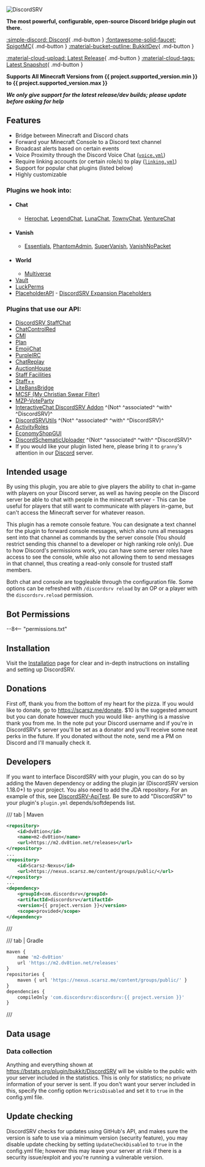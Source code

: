 ![DiscordSRV](https://lol.scarsz.me/AiKvTS/Logo-filled-stroke.png)  

<div markdown="1" id="center">

**The most powerful, configurable, open-source Discord bridge plugin out there.**  

[:simple-discord: Discord](https://discordsrv.com/discord){ .md-button }
[:fontawesome-solid-faucet: SpigotMC](https://www.spigotmc.org/resources/discordsrv.18494/){ .md-button }
[:material-bucket-outline: BukkitDev](https://dev.bukkit.org/projects/discordsrv){ .md-button }

[:material-cloud-upload: Latest Release](https://get.discordsrv.com/){ .md-button }
[:material-cloud-tags: Latest Snapshot](https://snapshot.discordsrv.com/){ .md-button }

**Supports All Minecraft Versions from {{ project.supported_version.min }} to {{ project.supported_version.max }}**  

_**We only give support for the latest release/dev builds; please update before asking for help**_

</div>

## Features
- Bridge between Minecraft and Discord chats
- Forward your Minecraft Console to a Discord text channel  
- Broadcast alerts based on certain events
- Voice Proximity through the Discord Voice Chat ([`voice.yml`](voice))  
- Require linking accounts (or certain role/s) to play ([`linking.yml`](linking))  
- Support for popular chat plugins (listed below)  
- Highly customizable

### Plugins we hook into:  
* #### Chat
    * [Herochat], [LegendChat], [LunaChat], [TownyChat], [VentureChat]
* #### Vanish
    * [Essentials], [PhantomAdmin], [SuperVanish], [VanishNoPacket]
* #### World
    * [Multiverse]
* [Vault]  
* [LuckPerms]
* [PlaceholderAPI]  - [DiscordSRV Expansion Placeholders](PAPI-Placeholders)

### Plugins that use our API:
* [DiscordSRV StaffChat]
* [ChatControlRed]
* [CMI]
* [Plan]
* [EmojiChat]
* [PurpleIRC]
* [ChatReplay]
* [AuctionHouse]
* [Staff Facilities]
* [Staff++]
* [LiteBansBridge]
* [MCSF (My Christian Swear Filter)]
* [MZP-VoteParty]
* [InteractiveChat DiscordSRV Addon] ^(Not^ ^associated^ ^with^ ^DiscordSRV)^
* [DiscordSRVUtils] ^(Not^ ^associated^ ^with^ ^DiscordSRV)^
* [ActivityRoles]
* [EconomyShopGUI]
* [DiscordSchematicUploader] ^(Not^ ^associated^ ^with^ ^DiscordSRV)^
* If you would like your plugin listed here, please bring it to `granny`'s attention in our [Discord](https://discordsrv.com/discord) server.
## Intended usage
By using this plugin, you are able to give players the ability to chat in-game with players on your Discord server, as well as having people on the Discord server be able to chat with people in the minecraft server - This can be useful for players that still want to communicate with players in-game, but can't access the Minecraft server for whatever reason.  

This plugin has a remote console feature. You can designate a text channel for the plugin to forward console messages, which also runs all messages sent into that channel as commands by the server console (You should restrict sending this channel to a developer or high ranking role only). Due to how Discord's permissions work, you can have some server roles have access to see the console, while also not allowing them to send messages in that channel, thus creating a read-only console for trusted staff members.  

Both chat and console are toggleable through the configuration file. Some options can be refreshed with `/discordsrv reload` by an OP or a player with the `discordsrv.reload` permission.  

## Bot Permissions

--8<-- "permissions.txt"

## Installation  
Visit the [Installation](Installation) page for clear and in-depth instructions on installing and setting up DiscordSRV.  

## Donations
First off, thank you from the bottom of my heart for the pizza. If you would like to donate, go to https://scarsz.me/donate. $10 is the suggested amount but you can donate however much you would like- anything is a massive thank you from me. In the note put your Discord username and if you're in DiscordSRV's server you'll be set as a donator and you'll receive some neat perks in the future. If you donated without the note, send me a PM on Discord and I'll manually check it.  
## Developers
If you want to interface DiscordSRV with your plugin, you can do so by adding the Maven dependency or adding the plugin jar (DiscordSRV version 1.18.0+) to your project. You also need to add the JDA repository. For an example of this, see [DiscordSRV-ApiTest](https://github.com/DiscordSRV/DiscordSRV-ApiTest). Be sure to add "DiscordSRV" to your plugin's `plugin.yml` depends/softdepends list.  

/// tab | Maven
```xml
<repository>
    <id>dv8tion</id>
    <name>m2-dv8tion</name>
    <url>https://m2.dv8tion.net/releases</url>
</repository>
...
<repository>
    <id>Scarsz-Nexus</id>
    <url>https://nexus.scarsz.me/content/groups/public/</url>
</repository>  
...  
<dependency>
    <groupId>com.discordsrv</groupId>
    <artifactId>discordsrv</artifactId>
    <version>{{ project.version }}</version>
    <scope>provided</scope>
</dependency>
```
///

/// tab | Gradle
```js
maven {
    name 'm2-dv8tion'
    url 'https://m2.dv8tion.net/releases'
}
repositories {
    maven { url 'https://nexus.scarsz.me/content/groups/public/' }
}  
dependencies {
    compileOnly 'com.discordsrv:discordsrv:{{ project.version }}'
}
```
///

## Data usage
### Data collection
Anything and everything shown at https://bstats.org/plugin/bukkit/DiscordSRV will be visible to the public with your server included in the statistics. This is only for statistics; no private information of your server is sent. If you don't want your server included in this, specify the config option `MetricsDisabled` and set it to `true` in the config.yml file.  

## Update checking
DiscordSRV checks for updates using GitHub's API, and makes sure the version is safe to use via a minimum version (security feature), you may disable update checking by setting `UpdateCheckDisabled` to `true` in the config.yml file; however this may leave your server at risk if there is a security issue/exploit and you're running a vulnerable version.   

[Herochat]: https://www.spigotmc.org/resources/34305/
[LegendChat]: https://www.spigotmc.org/resources/6268/
[LunaChat]: https://github.com/ucchyocean/LunaChat/
[TownyChat]: https://www.spigotmc.org/resources/towny-72694/
[VentureChat]: https://www.spigotmc.org/resources/771/
[Essentials]: https://www.spigotmc.org/resources/9089/
[PhantomAdmin]: https://www.spigotmc.org/resources/37845/
[SuperVanish]: https://www.spigotmc.org/resources/1331/
[VanishNoPacket]: https://dev.bukkit.org/projects/vanish/
[Multiverse]: https://dev.bukkit.org/projects/multiverse-core/
[Vault]: https://www.spigotmc.org/resources/34315/
[LuckPerms]: https://luckperms.net/
[PlaceholderAPI]: https://www.spigotmc.org/resources/6245/

[DiscordSRV StaffChat]: https://www.spigotmc.org/resources/44245/
[ChatControlRed]: https://mineacademy.org/chatcontrol/
[CMI]: https://www.spigotmc.org/resources/3742/
[Plan]: https://www.spigotmc.org/resources/32536/
[EmojiChat]: https://www.spigotmc.org/resources/50955/
[PurpleIRC]: https://www.spigotmc.org/resources/2836/
[ChatReplay]: https://www.spigotmc.org/resources/28982/
[AuctionHouse]: https://www.spigotmc.org/resources/61836/
[Staff Facilities]: https://www.spigotmc.org/resources/13097/
[Staff++]: https://www.spigotmc.org/resources/83562/
[LiteBansBridge]: https://www.spigotmc.org/resources/76326/
[MCSF (My Christian Swear Filter)]: https://www.spigotmc.org/resources/54115/
[MZP-VoteParty]: https://www.spigotmc.org/resources/89754/
[InteractiveChat DiscordSRV Addon]: https://www.spigotmc.org/resources/83917/
[DiscordSRVUtils]: https://www.spigotmc.org/resources/85958/
[ActivityRoles]: https://modrinth.com/plugin/activityroles/
[EconomyShopGUI]: https://www.spigotmc.org/resources/69927/
[DiscordSchematicUploader]: https://modrinth.com/plugin/discordschematicuploader/
